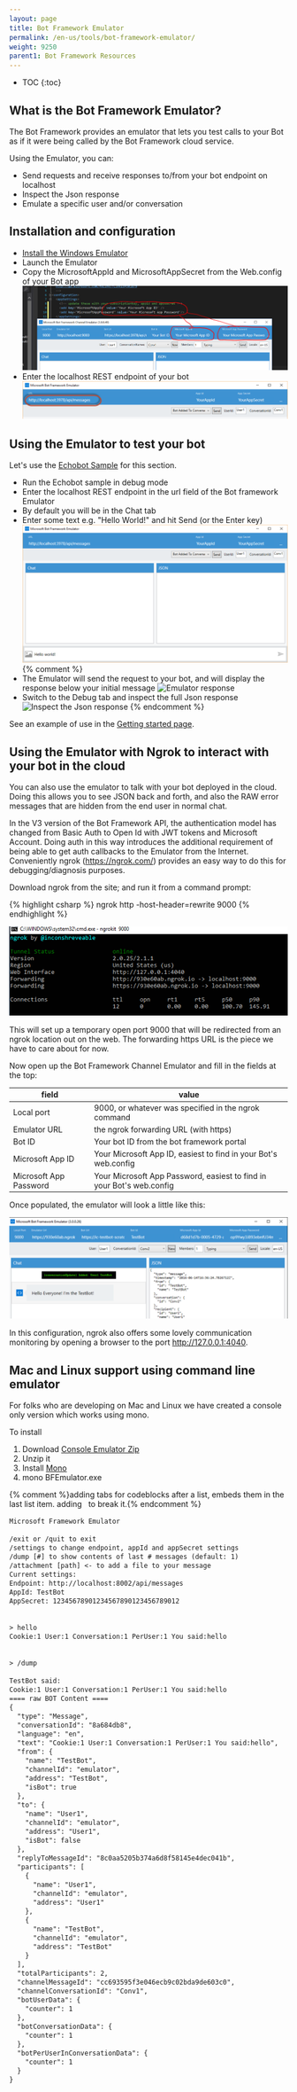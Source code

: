 ```yaml
---
layout: page
title: Bot Framework Emulator
permalink: /en-us/tools/bot-framework-emulator/
weight: 9250
parent1: Bot Framework Resources
---
```


* TOC
{:toc}

## What is the Bot Framework Emulator?
The Bot Framework provides an emulator that lets you test calls to your Bot as if it were being called by the Bot Framework cloud service. 

Using the Emulator, you can:

* Send requests and receive responses to/from your bot endpoint on localhost
* Inspect the Json response
* Emulate a specific user and/or conversation

## Installation and configuration
* [Install the Windows Emulator](https://aka.ms/hackathon-bot-framework-emulator)
* Launch the Emulator
* Copy the MicrosoftAppId and MicrosoftAppSecret from the Web.config of your Bot app
![Configure the Bot Framework](/en-us/images/emulator/emulator-configure.png)
* Enter the localhost REST endpoint of your bot
![Enter the localhost REST endpoint of your bot](/en-us/images/emulator/emulator-url.png)

## Using the Emulator to test your bot
Let's use the [Echobot Sample](http://github.com/Microsoft/BotBuilder) for this section. 

* Run the Echobot sample in debug mode
* Enter the localhost REST endpoint in the url field of the Bot framework Emulator
* By default you will be in the Chat tab
* Enter some text e.g. "Hello World!" and hit Send (or the Enter key)
![Send message to bot](/en-us/images/emulator/emulator-helloworld.png)
{% comment %} 
* The Emulator will send the request to your bot, and will display the response below your initial message
![Emulator response](/en-us/images/emulator/emulator-response.png)
* Switch to the Debug tab and inspect the full Json response
![Inspect the Json response](/en-us/images/emulator/emulator-json.png)
{% endcomment %}
 
See an example of use in the [Getting started page](/en-us/csharp/builder/sdkreference/gettingstarted.html).

## Using the Emulator with Ngrok to interact with your bot in the cloud
You can also use the emulator to talk with your bot deployed in the cloud.  Doing this allows you to see JSON back and forth, and also the RAW
error messages that are hidden from the end user in normal chat.

In the V3 version of the Bot Framework API, the authentication model has changed from Basic Auth to Open Id with JWT tokens and Microsoft Account. 
Doing auth in this way introduces the additional requirement of being able to get auth callbacks to the Emulator from the Internet.  Conveniently
ngrok (https://ngrok.com/) provides an easy way to do this for debugging/diagnosis purposes.

Download ngrok from the site; and run it from a command prompt:

{% highlight csharp %}
    ngrok http -host-header=rewrite 9000
{% endhighlight %}

![Getting ngrok running](/en-us/images/emulator/emulator-ngrok-config.png)

This will set up a temporary open port 9000 that will be redirected from an ngrok location out on the web. The forwarding https URL is the 
piece we have to care about for now.

Now open up the Bot Framework Channel Emulator and fill in the fields at the top:

| field | value |
|-------|-------|
| Local port | 9000, or whatever was specified in the ngrok command |
| Emulator URL | the ngrok forwarding URL (with https) |
| Bot ID | Your bot ID from the bot framework portal |
| Microsoft App ID | Your Microsoft App ID, easiest to find in your Bot's web.config |
| Microsoft App Password | Your Microsoft App Password, easiest to find in your Bot's web.config |

Once populated, the emulator will look a little like this:

![Emulator configured for cloud debugging](/en-us/images/emulator/emulator-testbot-cloud-config.png)

In this configuration, ngrok also offers some lovely communication monitoring by opening a browser to the port http://127.0.0.1:4040.

## Mac and Linux support using command line emulator
For folks who are developing on Mac and Linux we have created a console only version which works using mono. 

To install

1. Download [Console Emulator Zip](https://aka.ms/hackathon-emulator-console)
2. Unzip it
3. Install [Mono](http://www.mono-project.com/download/#download-mac)
4. mono BFEmulator.exe

{% comment %}adding tabs for codeblocks after a list, embeds them in the last list item. adding &nbsp; to break it.{% endcomment %}
&nbsp;

    Microsoft Framework Emulator
    
    /exit or /quit to exit
    /settings to change endpoint, appId and appSecret settings
    /dump [#] to show contents of last # messages (default: 1)
    /attachment [path] <- to add a file to your message
    Current settings:
    Endpoint: http://localhost:8002/api/messages
    AppId: TestBot
    AppSecret: 12345678901234567890123456789012
              

    > hello
    Cookie:1 User:1 Conversation:1 PerUser:1 You said:hello


    > /dump

    TestBot said:
    Cookie:1 User:1 Conversation:1 PerUser:1 You said:hello
    ==== raw BOT Content ====
    {
      "type": "Message",
      "conversationId": "8a684db8",
      "language": "en",
      "text": "Cookie:1 User:1 Conversation:1 PerUser:1 You said:hello",
      "from": {
        "name": "TestBot",
        "channelId": "emulator",
        "address": "TestBot",
        "isBot": true
      },
      "to": {
        "name": "User1",
        "channelId": "emulator",
        "address": "User1",
        "isBot": false
      },
      "replyToMessageId": "8c0aa5205b374a6d8f58145e4dec041b",
      "participants": [
        {
          "name": "User1",
          "channelId": "emulator",
          "address": "User1"
        },
        {
          "name": "TestBot",
          "channelId": "emulator",
          "address": "TestBot"
        }
      ],
      "totalParticipants": 2,
      "channelMessageId": "cc693595f3e046ecb9c02bda9de603c0",
      "channelConversationId": "Conv1",
      "botUserData": {
        "counter": 1
      },
      "botConversationData": {
        "counter": 1
      },
      "botPerUserInConversationData": {
        "counter": 1
      }
    }
